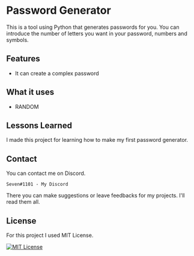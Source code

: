 # Password Generator

This is a tool using Python that generates passwords for you. You can introduce the number of letters you want in your password, numbers and symbols.

## Features

- It can create a complex password 

## What it uses

- RANDOM

## Lessons Learned

I made this project for learning how to make my first password generator.

## Contact
You can contact me on Discord. 
```
Seven#1101 - My Discord
```
There you can make suggestions or leave feedbacks for my projects. I'll read them all.

## License

For this project I used MIT License.

[![MIT License](https://img.shields.io/badge/License-MIT-green.svg)](https://choosealicense.com/licenses/mit/)
